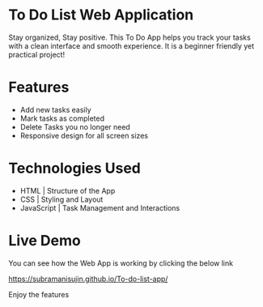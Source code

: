 # To Do List Web Application
Stay organized, Stay positive. 
This To Do App helps you track your tasks with a clean interface and smooth experience. 
It is a beginner friendly yet practical project!

# Features
 - Add new tasks easily
 - Mark tasks as completed
 - Delete Tasks you no longer need
 - Responsive design for all screen sizes

# Technologies Used
 - HTML | Structure of the App
 - CSS | Styling and Layout
 - JavaScript | Task Management and Interactions

# Live Demo

You can see how the Web App is working by clicking the below link

https://subramanisujin.github.io/To-do-list-app/

Enjoy the features
